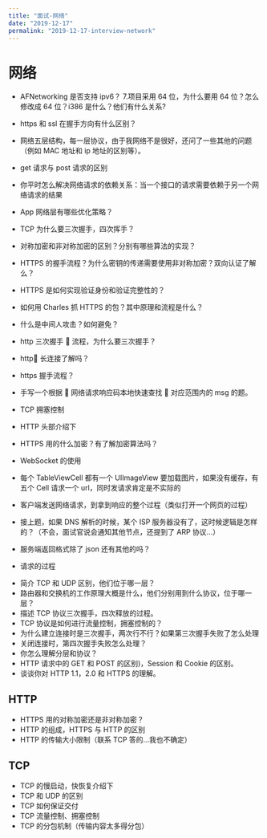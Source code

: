 ```yaml
---
title: "面试-网络"
date: "2019-12-17"
permalink: "2019-12-17-interview-network"
---
```


# 网络

- AFNetworking 是否支持 ipv6？ 7.项目采用 64 位，为什么要用 64 位？怎么修改成 64 位？i386 是什么？他们有什么关系?

- https 和 ssl 在握手方向有什么区别？
- 网络五层结构，每一层协议，由于我网络不是很好，还问了一些其他的问题（例如 MAC 地址和 ip 地址的区别等）。
- get 请求与 post 请求的区别
- 你平时怎么解决网络请求的依赖关系：当一个接口的请求需要依赖于另一个网络请求的结果

- App 网络层有哪些优化策略？
- TCP 为什么要三次握手，四次挥手？
- 对称加密和非对称加密的区别？分别有哪些算法的实现？
- HTTPS 的握手流程？为什么密钥的传递需要使用非对称加密？双向认证了解么？
- HTTPS 是如何实现验证身份和验证完整性的？
- 如何用 Charles 抓 HTTPS 的包？其中原理和流程是什么？
- 什么是中间人攻击？如何避免？
- http 三次握手  流程，为什么要三次握手？
- http 长连接了解吗？
- https 握手流程？
- 手写一个根据  网络请求响应码本地快速查找  对应范围内的 msg 的题。
- TCP 拥塞控制
- HTTP 头部介绍下
- HTTPS 用的什么加密？有了解加密算法吗？
- WebSocket 的使用
- 每个 TableViewCell 都有一个 UIImageView 要加载图片，如果没有缓存，有五个 Cell 请求一个 url，同时发请求肯定是不实际的
- 客户端发送网络请求，到拿到响应的整个过程（类似打开一个网页的过程）
- 接上题，如果 DNS 解析的时候，某个 ISP 服务器没有了，这时候逻辑是怎样的？（不会，面试官说会通知其他节点，还提到了 ARP 协议…）
- 服务端返回格式除了 json 还有其他的吗？
- 请求的过程

* 简介 TCP 和 UDP 区别，他们位于哪一层？
* 路由器和交换机的工作原理大概是什么，他们分别用到什么协议，位于哪一层？
* 描述 TCP 协议三次握手，四次释放的过程。
* TCP 协议是如何进行流量控制，拥塞控制的？
* 为什么建立连接时是三次握手，两次行不行？如果第三次握手失败了怎么处理
* 关闭连接时，第四次握手失败怎么处理？
* 你怎么理解分层和协议？
* HTTP 请求中的 GET 和 POST 的区别)，Session 和 Cookie 的区别。
* 谈谈你对 HTTP 1.1，2.0 和 HTTPS 的理解。

## HTTP

- HTTPS 用的对称加密还是非对称加密？
- HTTP 的组成，HTTPS 与 HTTP 的区别
- HTTP 的传输大小限制（联系 TCP 答的...我也不确定）

## TCP

- TCP 的慢启动，快恢复介绍下
- TCP 和 UDP 的区别
- TCP 如何保证交付
- TCP 流量控制、拥塞控制
- TCP 的分包机制（传输内容太多得分包）
